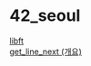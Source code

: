 # 42_seoul
[libft](https://github.com/moon9ua/42_seoul/wiki/libft)<br>
[get_line_next (개요)](https://github.com/moon9ua/42_seoul/wiki/Get_next_line-%EA%B0%9C%EC%9A%94)<br>

